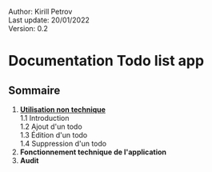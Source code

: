 
Author: Kirill Petrov \
Last update: 20/01/2022 \
Version: 0.2


# Documentation Todo list app


## Sommaire

 1. **[Utilisation non technique](/todo-list-app/no_tech_use)** \
 1.1 Introduction \
 1.2 Ajout d'un todo \
 1.3 Édition d'un todo \
 1.4 Suppression d'un todo
 2. **Fonctionnement technique de l'application**
 3. **Audit**